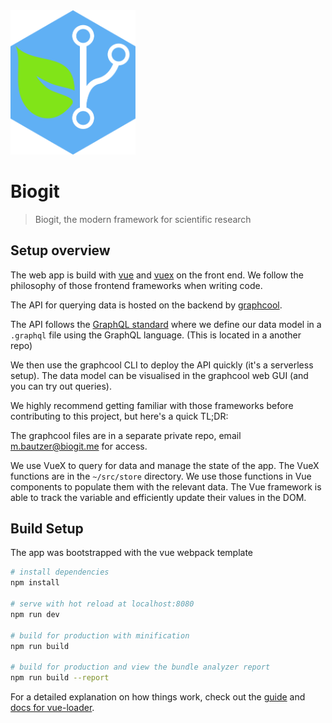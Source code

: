 
<img src="src/assets/logo.png" alt="logo" width="200">

# Biogit

> Biogit, the modern framework for scientific research

## Setup overview

The web app is build with [vue](https://vuejs.org/) and [vuex](https://vuex.vuejs.org/en/intro.html)
on the front end. We follow the philosophy of those frontend frameworks
when writing code.

The API for querying data is hosted on the backend by [graphcool](https://www.graph.cool/).

The API follows the [GraphQL standard](http://graphql.org/) where we define
our data model in a `.graphql` file using the GraphQL language. (This is located in a another repo)

We then use the graphcool CLI to deploy the API quickly (it's a serverless setup).
The data model can be visualised in the graphcool web GUI (and you can try out queries).

We highly recommend getting familiar with those frameworks before contributing to this project,
but here's a quick TL;DR:

The graphcool files are in a separate private repo, email m.bautzer@biogit.me for access.

We use VueX to query for data and manage the state of the app.
The VueX functions are in the `~/src/store` directory.
We use those functions in Vue components to populate them with the relevant data.
The Vue framework is able to track the variable and efficiently update their values
in the DOM.

## Build Setup

The app was bootstrapped with the vue webpack template

``` bash
# install dependencies
npm install

# serve with hot reload at localhost:8080
npm run dev

# build for production with minification
npm run build

# build for production and view the bundle analyzer report
npm run build --report
```

For a detailed explanation on how things work, check out the [guide](http://vuejs-templates.github.io/webpack/) and [docs for vue-loader](http://vuejs.github.io/vue-loader).
